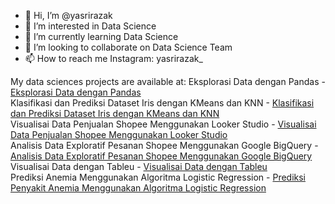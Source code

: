 - 👋 Hi, I’m @yasrirazak
- 👀 I’m interested in Data Science
- 🌱 I’m currently learning Data Science
- 💞️ I’m looking to collaborate on Data Science Team
- 📫 How to reach me Instagram: yasrirazak_

My data sciences projects are available at:
Eksplorasi Data dengan Pandas - <a href="https://github.com/yasrirazak/yasrirazak/blob/main/order_062022.ipynb">Eksplorasi Data dengan Pandas</a> </br>
Klasifikasi dan Prediksi Dataset Iris dengan KMeans dan KNN - <a href="https://medium.com/@yasrirazak/klasifikasi-dan-prediksi-dataset-iris-dengan-kmeans-dan-knn-dbca7e9450b4">Klasifikasi dan Prediksi Dataset Iris dengan KMeans dan KNN</a> </br>
Visualisai Data Penjualan Shopee Menggunakan Looker Studio - <a href="https://medium.com/@yasrirazak/visualisai-data-penjualan-shopee-menggunakan-looker-studio-41e4ee6e4182">Visualisai Data Penjualan Shopee Menggunakan Looker Studio</a> </br>
Analisis Data Exploratif Pesanan Shopee Menggunakan Google BigQuery - <a href="https://medium.com/@yasrirazak/analisis-data-exploratif-pesanan-shopee-menggunakan-google-bigquery-d7ec28d89fe3">Analisis Data Exploratif Pesanan Shopee Menggunakan Google BigQuery</a> </br>
Visualisai Data dengan Tableu - <a href="https://drive.google.com/file/d/1n-5EP1tD-ZV1xJblkrV7TI0hQl0viUfv/view?usp=share_link">Visualisai Data dengan Tableu</a></br>
Prediksi Anemia Menggunakan Algoritma Logistic Regression - <a href="https://github.com/yasrirazak/yasrirazak/blob/main/anemic_predictions_using_logistic_regressions.ipynb">Prediksi Penyakit Anemia Menggunakan Algoritma Logistic Regression</a> </br>
<!---
yasrirazak/yasrirazak is a ✨ special ✨ repository because its `README.md` (this file) appears on your GitHub profile.
You can click the Preview link to take a look at your changes.
--->

